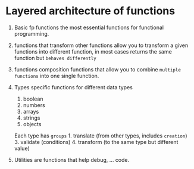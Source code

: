 # Layered architecture of functions
1. Basic fp functions
    the most essential functions for functional programming.
    
2. functions that transform other functions
    allow you to transform a given functions into 
    different function, in most cases returns the same function
    but `behaves differently`
    
3. functions composition
    functions that allow you to combine `multiple functions` into 
    one single function.
    
4. Types 
    specific functions for different data types
    
    1. boolean
    2. numbers
    3. arrays
    4. strings
    5. objects
    
    Each type has `groups`
        1. translate (from other types, includes `creation`)
        3. validate (conditions)
        4. transform (to the same type but different value)
   
5. Utilities
   are functions that help debug, ... code.
   
